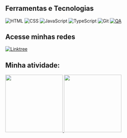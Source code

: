 <!DOCTYPE html>
<html>
<head>
  <title>Minha Bio</title>
  <script src="https://cdnjs.cloudflare.com/ajax/libs/typed.js/2.0.11/typed.min.js"></script>
</head>
<body>
  <h1 id="typed-text"></h1>

  <script>
    const typed = new Typed('#typed-text', {
      strings: ['Olá! Eu sou o Wesley Xavier. 👋'],
      typeSpeed: 50,
      showCursor: false,
      onComplete: function() {
        animateBio();
      }
    });

    function animateBio() {
      const bioText = document.createElement('p');
      bioText.innerHTML = `Ola, aqui é o Wesley Xavier. 👋                                                                      
          Seja bem vindo. Nessa seção vou contar um pouco da minha história.<br>
      🔭 Formado em Técnico em Mecatrônica. Atualmente trabalho com Administração em uma Empresa de Tecnologia ...<br>
      🌱 No momento, estou aprendendo sobre Quality Assurance na Qa.Coders buscando seguir nessa área ...<br>
      👯 Procurando por QA's e networking ...<br>
      ⚡ Perfil DISC - CS ...`;

      document.body.appendChild(bioText);
    }
  </script>
</body>
</html>

## Ferramentas e Tecnologias

![HTML](https://img.shields.io/badge/-HTML5-E34F26?logo=html5&logoColor=white&style=for-the-badge)
![CSS](https://img.shields.io/badge/-CSS3-1572B6?logo=css3&logoColor=white&style=for-the-badge)
![JavaScript](https://img.shields.io/badge/-JavaScript-F7DF1E?logo=javascript&logoColor=black&style=for-the-badge)
![TypeScript](https://img.shields.io/badge/-TypeScript-007ACC?logo=typescript&logoColor=white&style=for-the-badge)
![Git](https://img.shields.io/badge/-Git-F05032?logo=git&logoColor=white&style=for-the-badge)
[![QA](https://img.shields.io/badge/-Quality%20Assurance-9C27B0?style=for-the-badge)](https://en.wikipedia.org/wiki/Software_quality_assurance)

## Acesse minhas redes 
[![Linktree](https://img.shields.io/badge/-Linktree-39E09B?logo=linktree&logoColor=white&style=for-the-badge)](https://linktr.ee/wesxvr)

## Minha atividade: 

<div>
<a href="[https://github.com/seu-usuário-aqui](https://github.com/wesxvr74)">
<img loading="lazy" height="180em" src="https://github-readme-stats.vercel.app/api/top-langs/?username=wesxvr74&layout=compact&langs_count=7&theme=dracula"/>
<img loading="lazy" height="180em" src="https://github-readme-stats.vercel.app/api?username=wesxvr74&show_icons=true&theme=dracula&include_all_commits=true&count_private=true"/>
</div>
